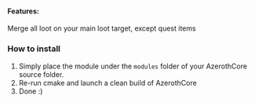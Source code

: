 
#### Features:
Merge all loot on your main loot target, except quest items

### How to install
1. Simply place the module under the `modules` folder of your AzerothCore source folder.
2. Re-run cmake and launch a clean build of AzerothCore
4. Done :)

